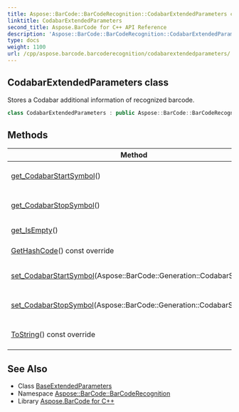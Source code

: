 ```yaml
---
title: Aspose::BarCode::BarCodeRecognition::CodabarExtendedParameters class
linktitle: CodabarExtendedParameters
second_title: Aspose.BarCode for C++ API Reference
description: 'Aspose::BarCode::BarCodeRecognition::CodabarExtendedParameters class. Stores a Codabar additional information of recognized barcode in C++.'
type: docs
weight: 1100
url: /cpp/aspose.barcode.barcoderecognition/codabarextendedparameters/
---
```

## CodabarExtendedParameters class


Stores a Codabar additional information of recognized barcode.

```cpp
class CodabarExtendedParameters : public Aspose::BarCode::BarCodeRecognition::BaseExtendedParameters
```

## Methods

| Method | Description |
| --- | --- |
| [get_CodabarStartSymbol](./get_codabarstartsymbol/)() | Gets a Codabar start symbol. Default value: CodabarSymbol.A. |
| [get_CodabarStopSymbol](./get_codabarstopsymbol/)() | Gets a Codabar stop symbol. Default value: CodabarSymbol.A. |
| [get_IsEmpty](../baseextendedparameters/get_isempty/)() | Tests whether all parameters has only default values. |
| [GetHashCode](./gethashcode/)() const override | Returns the hash code for this instance. |
| [set_CodabarStartSymbol](./set_codabarstartsymbol/)(Aspose::BarCode::Generation::CodabarSymbol) | Sets a Codabar start symbol. Default value: CodabarSymbol.A. |
| [set_CodabarStopSymbol](./set_codabarstopsymbol/)(Aspose::BarCode::Generation::CodabarSymbol) | Sets a Codabar stop symbol. Default value: CodabarSymbol.A. |
| [ToString](./tostring/)() const override | Returns a human-readable string representation of this [CodabarExtendedParameters](./). |
## See Also

* Class [BaseExtendedParameters](../baseextendedparameters/)
* Namespace [Aspose::BarCode::BarCodeRecognition](../)
* Library [Aspose.BarCode for C++](../../)
